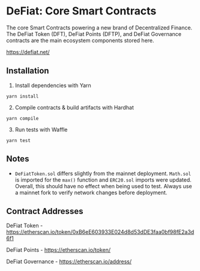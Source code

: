 # DeFiat: Core Smart Contracts

The core Smart Contracts powering a new brand of Decentralized Finance. The DeFiat Token (DFT), DeFiat Points (DFTP), and DeFiat Governance contracts are the main ecosystem components stored here.

https://defiat.net/

## Installation

1. Install dependencies with Yarn

```
yarn install
```

2. Compile contracts & build artifacts with Hardhat

```
yarn compile
```

3. Run tests with Waffle

```
yarn test
```

## Notes

- `DeFiatToken.sol` differs slightly from the mainnet deployment. `Math.sol` is imported for the `max()` function and `ERC20.sol` imports were updated. Overall, this should have no effect when being used to test. Always use a mainnet fork to verify network changes before deployment.

## Contract Addresses

DeFiat Token - https://etherscan.io/token/0xB6eE603933E024d8d53dDE3faa0bf98fE2a3d6f1

DeFiat Points - https://etherscan.io/token/

DeFiat Governance - https://etherscan.io/address/
